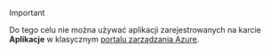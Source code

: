 > [!IMPORTANT]
> Do tego celu nie można używać aplikacji zarejestrowanych na karcie **Aplikacje** w klasycznym [portalu zarządzania Azure](https://manage.windowsazure.com/).
> 
> 



<!--HONumber=Jan17_HO1-->


